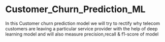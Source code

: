 # Customer_Churn_Prediction_ML

In this Customer churn prediction model we will try to rectify why telecom customers are leaving a
particular service provider with the help of deep learning model and will also measure precision,recall & f1-score of model
